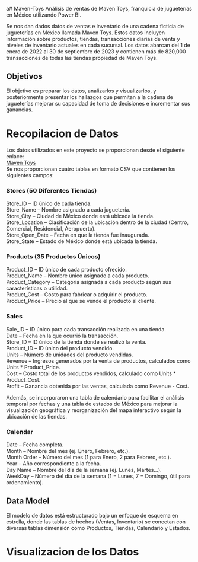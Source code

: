 a# Maven-Toys
Análisis de ventas de Maven Toys, franquicia de jugueterías en México utilizando Power BI.

Se nos dan dados datos de ventas e inventario de una cadena ficticia de jugueterías en México llamada Maven Toys. Estos datos incluyen información sobre productos, tiendas, transacciones diarias de venta y niveles de inventario actuales en cada sucursal. Los datos abarcan del 1 de enero de 2022 al 30 de septiembre de 2023 y contienen más de 820,000 transacciones de todas las tiendas propiedad de Maven Toys. 

## Objetivos  
El objetivo es preparar los datos, analizarlos y visualizarlos, y posteriormente presentar los hallazgos que permitan a la cadena de jugueterías mejorar su capacidad de toma de decisiones e incrementar sus ganancias.  

# Recopilacion de Datos
Los datos utilizados en este proyecto se proporcionan desde el siguiente enlace:  
[Maven Toys](https://www.kaggle.com/datasets/mysarahmadbhat/toy-sales)  
Se nos proporcionan cuatro tablas en formato CSV que contienen los siguientes campos:

### Stores (50 Diferentes Tiendas)
Store_ID – ID único de cada tienda.  
Store_Name – Nombre asignado a cada juguetería.  
Store_City – Ciudad de México donde está ubicada la tienda.  
Store_Location – Clasificación de la ubicación dentro de la ciudad (Centro, Comercial, Residencial, Aeropuerto).  
Store_Open_Date – Fecha en que la tienda fue inaugurada.  
Store_State – Estado de México donde está ubicada la tienda.  

### Products (35 Productos Únicos)
Product_ID – ID único de cada producto ofrecido.  
Product_Name – Nombre único asignado a cada producto.  
Product_Category – Categoría asignada a cada producto según sus características o utilidad.  
Product_Cost – Costo para fabricar o adquirir el producto.  
Product_Price – Precio al que se vende el producto al cliente.  


### Sales
Sale_ID – ID único para cada transacción realizada en una tienda.   
Date – Fecha en la que ocurrió la transacción.  
Store_ID – ID único de la tienda donde se realizó la venta.  
Product_ID – ID único del producto vendido.  
Units – Número de unidades del producto vendidas.  
Revenue – Ingresos generados por la venta de productos, calculados como Units * Product_Price.  
Cost – Costo total de los productos vendidos, calculado como Units * Product_Cost.  
Profit – Ganancia obtenida por las ventas, calculada como Revenue - Cost.  

Además, se incorporaron una tabla de calendario para facilitar el análisis temporal por fechas y una tabla de estados de México para mejorar la visualización geográfica y reorganización del mapa interactivo según la ubicación de las tiendas.

### Calendar
Date – Fecha completa.  
Month – Nombre del mes (ej. Enero, Febrero, etc.).  
Month Order – Número del mes (1 para Enero, 2 para Febrero, etc.).  
Year – Año correspondiente a la fecha.  
Day Name – Nombre del día de la semana (ej. Lunes, Martes...).  
WeekDay – Número del día de la semana (1 = Lunes, 7 = Domingo, útil para ordenamiento).  
  
## Data Model
El modelo de datos está estructurado bajo un enfoque de esquema en estrella, donde las tablas de hechos (Ventas, Inventario) se conectan con diversas tablas dimensión como Productos, Tiendas, Calendario y Estados.

# Visualizacion de los Datos 
